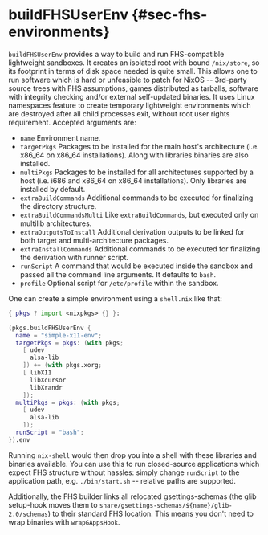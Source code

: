 # buildFHSUserEnv {#sec-fhs-environments}

`buildFHSUserEnv` provides a way to build and run FHS-compatible lightweight sandboxes. It creates an isolated root with bound `/nix/store`, so its footprint in terms of disk space needed is quite small. This allows one to run software which is hard or unfeasible to patch for NixOS -- 3rd-party source trees with FHS assumptions, games distributed as tarballs, software with integrity checking and/or external self-updated binaries. It uses Linux namespaces feature to create temporary lightweight environments which are destroyed after all child processes exit, without root user rights requirement. Accepted arguments are:

- `name`
        Environment name.
- `targetPkgs`
        Packages to be installed for the main host's architecture (i.e. x86_64 on x86_64 installations). Along with libraries binaries are also installed.
- `multiPkgs`
        Packages to be installed for all architectures supported by a host (i.e. i686 and x86_64 on x86_64 installations). Only libraries are installed by default.
- `extraBuildCommands`
        Additional commands to be executed for finalizing the directory structure.
- `extraBuildCommandsMulti`
        Like `extraBuildCommands`, but executed only on multilib architectures.
- `extraOutputsToInstall`
        Additional derivation outputs to be linked for both target and multi-architecture packages.
- `extraInstallCommands`
        Additional commands to be executed for finalizing the derivation with runner script.
- `runScript`
        A command that would be executed inside the sandbox and passed all the command line arguments. It defaults to `bash`.
- `profile`
        Optional script for `/etc/profile` within the sandbox.

One can create a simple environment using a `shell.nix` like that:

```nix
{ pkgs ? import <nixpkgs> {} }:

(pkgs.buildFHSUserEnv {
  name = "simple-x11-env";
  targetPkgs = pkgs: (with pkgs;
    [ udev
      alsa-lib
    ]) ++ (with pkgs.xorg;
    [ libX11
      libXcursor
      libXrandr
    ]);
  multiPkgs = pkgs: (with pkgs;
    [ udev
      alsa-lib
    ]);
  runScript = "bash";
}).env
```

Running `nix-shell` would then drop you into a shell with these libraries and binaries available. You can use this to run closed-source applications which expect FHS structure without hassles: simply change `runScript` to the application path, e.g. `./bin/start.sh` -- relative paths are supported.

Additionally, the FHS builder links all relocated gsettings-schemas (the glib setup-hook moves them to `share/gsettings-schemas/${name}/glib-2.0/schemas`) to their standard FHS location. This means you don't need to wrap binaries with `wrapGAppsHook`.
